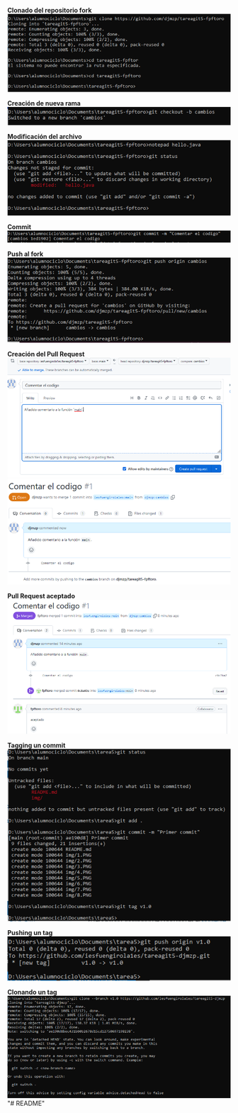 **Clonado del repositorio fork**  
![1](img/1.PNG)   

**Creación de nueva rama**   
![2](img/2.PNG)   

**Modificación del archivo**   
![3](img/3.PNG)   

**Commit**   
![4](img/4.PNG)   

**Push al fork**   
![5](img/5.PNG)    

**Creación del Pull Request**   
![6](img/6.PNG)   
![7](img/7.PNG)   

**Pull Request aceptado**   
![8](img/8.PNG)   

**Tagging un commit**   
![9](img/9.PNG)

**Pushing un tag**   
![10](img/10.PNG)   

**Clonando un tag**   
![11](img/11.PNG)  "# README" 
